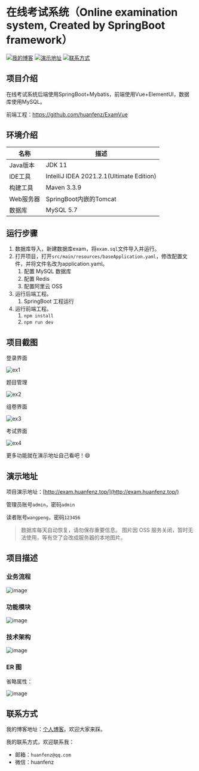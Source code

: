 # 在线考试系统（Online examination system, Created by SpringBoot framework）

[![我的博客](https://img.shields.io/badge/%E6%88%91%E7%9A%84%E5%8D%9A%E5%AE%A2-huanfenz.top-brightgreen)](http://huanfenz.top)    [![演示地址](https://img.shields.io/badge/%E6%BC%94%E7%A4%BA%E5%9C%B0%E5%9D%80-%E7%82%B9%E5%87%BB%E6%9F%A5%E7%9C%8B-blue)](https://github.com/huanfenz/ExamApi#演示地址)    [![联系方式](https://img.shields.io/badge/%E8%81%94%E7%B3%BB%E6%96%B9%E5%BC%8F-%E7%82%B9%E5%87%BB%E6%9F%A5%E7%9C%8B-green)](https://github.com/huanfenz/ExamApi#联系方式)

## 项目介绍

在线考试系统后端使用SpringBoot+Mybatis，前端使用Vue+ElementUI，数据库使用MySQL。

前端工程：https://github.com/huanfenz/ExamVue

## 环境介绍

| 名称     | 描述                                       |
| ------ | ---------------------------------------- |
| Java版本 | JDK 11                                |
| IDE工具  | IntelliJ IDEA 2021.2.1(Ultimate Edition) |
| 构建工具   | Maven 3.3.9                              |
| Web服务器 | SpringBoot内嵌的Tomcat                      |
| 数据库    | MySQL 5.7                                |

## 运行步骤

1. 数据库导入，新建数据库exam，将`exam.sql`文件导入并运行。
2. 打开项目，打开`src/main/resources/baseApplication.yaml`，修改配置文件，并将文件名改为application.yaml。
   1. 配置 MySQL 数据库
   2. 配置 Redis
   3. 配置阿里云 OSS
3. 运行后端工程。
   1. SpringBoot 工程运行
4. 运行前端工程。
   1. `npm install`
   2. `npm run dev`

## 项目截图

登录界面

![ex1](https://github.com/huanfenz/Exam/assets/49386166/d3501d90-478d-47dc-a06f-8d6ba48a9c21)


题目管理

![ex2](https://github.com/huanfenz/Exam/assets/49386166/95249a07-10c4-4020-af6a-86b8dc15410e)


组卷界面

![ex3](https://github.com/huanfenz/Exam/assets/49386166/8caf805f-35b6-491b-81d8-07eaa25968a7)


考试界面

![ex4](https://github.com/huanfenz/Exam/assets/49386166/2c59cc23-9007-48ec-8ea7-fc056bc479e1)


更多功能就在演示地址自己看吧！:smile:

## 演示地址

项目演示地址：[http://exam.huanfenz.top/](http://exam.huanfenz.top/)

管理员账号`admin`，密码`admin`

读者账号`wangpeng`，密码`123456`

>   数据库每天自动恢复，请勿保存重要信息。
>   图片因 OSS 服务关闭，暂时无法使用，等有空了会改成服务器的本地图片。

## 项目描述

### 业务流程

![image](https://github.com/huanfenz/Exam/assets/49386166/bdf20d7e-8085-4ae4-bc8d-4bf8ca5aff49)

### 功能模块

![image](https://github.com/huanfenz/Exam/assets/49386166/4c531e82-7213-43a0-a294-8e0f4bb5620b)

### 技术架构

![image](https://github.com/huanfenz/Exam/assets/49386166/0c87df7a-bf1d-43c6-ad26-ed802c7d6001)

### ER 图

省略属性：

![image](https://github.com/huanfenz/Exam/assets/49386166/25297d6d-ed7c-42e5-be8f-f9754a9e16a3)

## 联系方式

我的博客地址：[个人博客](http://huanfenz.top)。欢迎大家来踩。

我的联系方式，欢迎联系我：

* 邮箱：`huanfenz@qq.com`
* 微信：huanfenz
